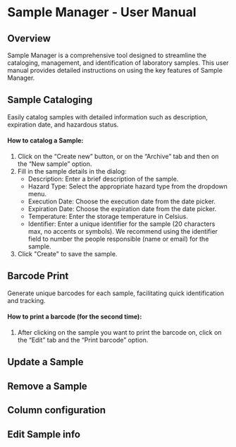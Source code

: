 # Sample Manager - User Manual

## Overview
Sample Manager is a comprehensive tool designed to streamline the cataloging, management, and identification of laboratory samples. This user manual provides detailed instructions on using the key features of Sample Manager.

## Sample Cataloging
Easily catalog samples with detailed information such as description, expiration date, and hazardous status.

#### How to catalog a Sample:
1. Click on the “Create new” button, or on the “Archive” tab and then on the “New sample” option.
2. Fill in the sample details in the dialog:
    - Description: Enter a brief description of the sample.
    - Hazard Type: Select the appropriate hazard type from the dropdown menu.
    - Execution Date: Choose the execution date from the date picker.
    - Expiration Date: Choose the expiration date from the date picker.
    - Temperature: Enter the storage temperature in Celsius.
    - Identifier: Enter a unique identifier for the sample (20 characters max, no accents or symbols). We recommend using the identifier field to number the people responsible (name or email) for the sample.
3. Click "Create" to save the sample.

## Barcode Print
Generate unique barcodes for each sample, facilitating quick identification and tracking.

#### How to print a barcode (for the second time):
1. After clicking on the sample you want to print the barcode on, click on the “Edit” tab and the “Print barcode” option.

## Update a Sample

## Remove a Sample

## Column configuration

## Edit Sample info